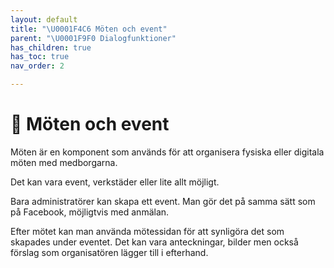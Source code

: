 ```yaml
---
layout: default
title: "\U0001F4C6 Möten och event"
parent: "\U0001F9F0 Dialogfunktioner"
has_children: true
has_toc: true
nav_order: 2

---
```

# 📆 Möten och event

Möten är en komponent som används för att organisera fysiska eller digitala möten med medborgarna.

Det kan vara event, verkstäder eller lite allt möjligt.

Bara administratörer kan skapa ett event. Man gör det på samma sätt som på Facebook, möjligtvis med anmälan.

Efter mötet kan man använda mötessidan för att synligöra det som skapades under eventet. Det kan vara anteckningar, bilder men också förslag som organisatören lägger till i efterhand.